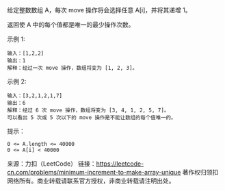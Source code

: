 给定整数数组 A，每次 move 操作将会选择任意 A[i]，并将其递增 1。

返回使 A 中的每个值都是唯一的最少操作次数。

示例 1:
```
输入：[1,2,2]
输出：1
解释：经过一次 move 操作，数组将变为 [1, 2, 3]。
```
示例 2:
```
输入：[3,2,1,2,1,7]
输出：6
解释：经过 6 次 move 操作，数组将变为 [3, 4, 1, 2, 5, 7]。
可以看出 5 次或 5 次以下的 move 操作是不能让数组的每个值唯一的。
```
提示：
```
0 <= A.length <= 40000
0 <= A[i] < 40000
```
来源：力扣（LeetCode）
链接：https://leetcode-cn.com/problems/minimum-increment-to-make-array-unique
著作权归领扣网络所有。商业转载请联系官方授权，非商业转载请注明出处。